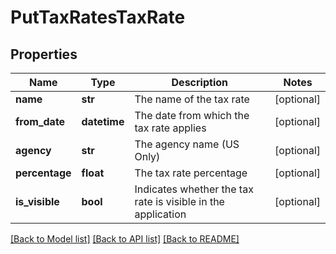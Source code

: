 # PutTaxRatesTaxRate

## Properties
Name | Type | Description | Notes
------------ | ------------- | ------------- | -------------
**name** | **str** | The name of the tax rate | [optional] 
**from_date** | **datetime** | The date from which the tax rate applies | [optional] 
**agency** | **str** | The agency name (US Only) | [optional] 
**percentage** | **float** | The tax rate percentage | [optional] 
**is_visible** | **bool** | Indicates whether the tax rate is visible in the application | [optional] 

[[Back to Model list]](../README.md#documentation-for-models) [[Back to API list]](../README.md#documentation-for-api-endpoints) [[Back to README]](../README.md)


